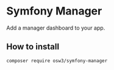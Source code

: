 # Symfony Manager

Add a manager dashboard to your app.

## How to install

```shell
composer require osw3/symfony-manager
```